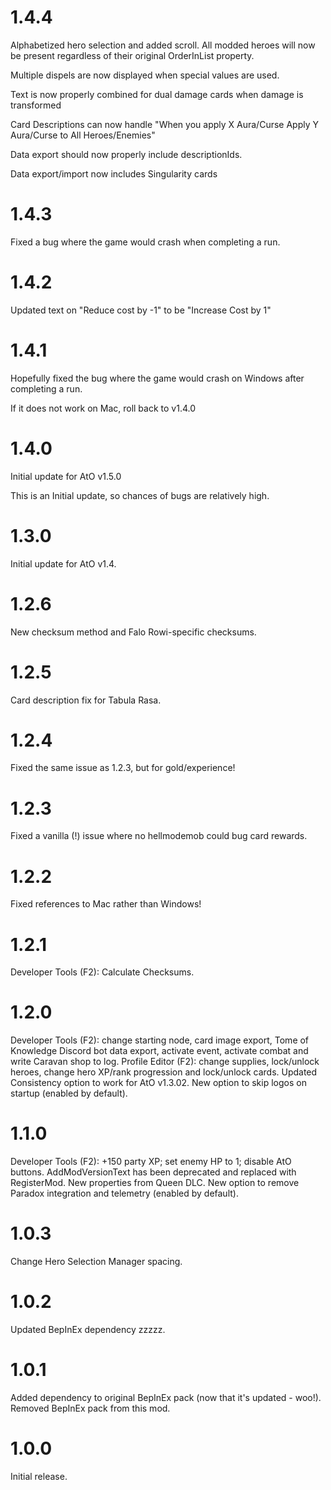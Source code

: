 # 1.4.4

Alphabetized hero selection and added scroll. All modded heroes will now be present regardless of their original OrderInList property.

Multiple dispels are now displayed when special values are used.

Text is now properly combined for dual damage cards when damage is transformed

Card Descriptions can now handle "When you apply X Aura/Curse Apply Y Aura/Curse to All Heroes/Enemies"

Data export should now properly include descriptionIds.

Data export/import now includes Singularity cards

# 1.4.3 

Fixed a bug where the game would crash when completing a run.

# 1.4.2

Updated text on "Reduce cost by -1" to be "Increase Cost by 1"

# 1.4.1

Hopefully fixed the bug where the game would crash on Windows after completing a run.

If it does not work on Mac, roll back to v1.4.0

# 1.4.0

Initial update for AtO v1.5.0

This is an Initial update, so chances of bugs are relatively high.

# 1.3.0

Initial update for AtO v1.4.

# 1.2.6

New checksum method and Falo Rowi-specific checksums.

# 1.2.5

Card description fix for Tabula Rasa.

# 1.2.4

Fixed the same issue as 1.2.3, but for gold/experience!

# 1.2.3

Fixed a vanilla (!) issue where no hellmodemob could bug card rewards.

# 1.2.2

Fixed references to Mac rather than Windows!

# 1.2.1

Developer Tools (F2): Calculate Checksums.

# 1.2.0

Developer Tools (F2): change starting node, card image export, Tome of Knowledge Discord bot data export, activate event, activate combat and write Caravan shop to log.
Profile Editor (F2): change supplies, lock/unlock heroes, change hero XP/rank progression and lock/unlock cards.
Updated Consistency option to work for AtO v1.3.02.
New option to skip logos on startup (enabled by default).

# 1.1.0

Developer Tools (F2): +150 party XP; set enemy HP to 1; disable AtO buttons.
AddModVersionText has been deprecated and replaced with RegisterMod.
New properties from Queen DLC.
New option to remove Paradox integration and telemetry (enabled by default).

# 1.0.3

Change Hero Selection Manager spacing.

# 1.0.2

Updated BepInEx dependency zzzzz.

# 1.0.1

Added dependency to original BepInEx pack (now that it's updated - woo!).
Removed BepInEx pack from this mod.

# 1.0.0

Initial release.